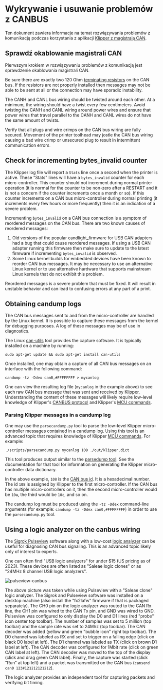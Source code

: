 # Wykrywanie i usuwanie problemów z CANBUS

Ten dokument zawiera informacje na temat rozwiązywania problemów z komunikacją podczas korzystania z aplikacji [Klipper z magistralą CAN](CANBUS.md).

## Sprawdź okablowanie magistrali CAN

Pierwszym krokiem w rozwiązywaniu problemów z komunikacją jest sprawdzenie okablowania magistrali CAN.

Be sure there are exactly two 120 Ohm [terminating
resistors](CANBUS.md#terminating-resistors) on the CAN bus. If the resistors are not properly installed then messages may not be able to be sent at all or the connection may have sporadic instability.

The CANH and CANL bus wiring should be twisted around each other. At a minimum, the wiring should have a twist every few centimeters. Avoid twisting the CANH and CANL wiring around power wires and ensure that power wires that travel parallel to the CANH and CANL wires do not have the same amount of twists.

Verify that all plugs and wire crimps on the CAN bus wiring are fully secured. Movement of the printer toolhead may jostle the CAN bus wiring causing a bad wire crimp or unsecured plug to result in intermittent communication errors.

## Check for incrementing bytes_invalid counter

The Klipper log file will report a `Stats` line once a second when the printer is active. These "Stats" lines will have a `bytes_invalid` counter for each micro-controller. This counter should not increment during normal printer operation (it is normal for the counter to be non-zero after a RESTART and it is not a concern if the counter increments once a month or so). If this counter increments on a CAN bus micro-controller during normal printing (it increments every few hours or more frequently) then it is an indication of a severe problem.

Incrementing `bytes_invalid` on a CAN bus connection is a symptom of reordered messages on the CAN bus. There are two known causes of reordered messages:

1. Old versions of the popular candlight_firmware for USB CAN adapters had a bug that could cause reordered messages. If using a USB CAN adapter running this firmware then make sure to update to the latest firmware if incrementing `bytes_invalid` is observed.
1. Some Linux kernel builds for embedded devices have been known to reorder CAN bus messages. It may be necessary to use an alternative Linux kernel or to use alternative hardware that supports mainstream Linux kernels that do not exhibit this problem.

Reordered messages is a severe problem that must be fixed. It will result in unstable behavior and can lead to confusing errors at any part of a print.

## Obtaining candump logs

The CAN bus messages sent to and from the micro-controller are handled by the Linux kernel. It is possible to capture these messages from the kernel for debugging purposes. A log of these messages may be of use in diagnostics.

The Linux [can-utils](https://github.com/linux-can/can-utils) tool provides the capture software. It is typically installed on a machine by running:

```
sudo apt-get update && sudo apt-get install can-utils
```

Once installed, one may obtain a capture of all CAN bus messages on an interface with the following command:

```
candump -tz -Ddex can0,#FFFFFFFF > mycanlog
```

One can view the resulting log file (`mycanlog` in the example above) to see each raw CAN bus message that was sent and received by Klipper. Understanding the content of these messages will likely require low-level knowledge of Klipper's [CANBUS protocol](CANBUS_protocol.md) and Klipper's [MCU commands](MCU_Commands.md).

### Parsing Klipper messages in a candump log

One may use the `parsecandump.py` tool to parse the low-level Klipper micro-controller messages contained in a candump log. Using this tool is an advanced topic that requires knowledge of Klipper [MCU commands](MCU_Commands.md). For example:

```
./scripts/parsecandump.py mycanlog 108 ./out/klipper.dict
```

This tool produces output similar to the [parsedump
tool](Debugging.md#translating-gcode-files-to-micro-controller-commands). See the documentation for that tool for information on generating the Klipper micro-controller data dictionary.

In the above example, `108` is the [CAN bus
id](CANBUS_protocol.md#micro-controller-id-assignment). It is a hexadecimal number. The id `108` is assigned by Klipper to the first micro-controller. If the CAN bus has multiple micro-controllers on it, then the second micro-controller would be `10a`, the third would be `10c`, and so on.

The candump log must be produced using the `-tz -Ddex` command-line arguments (for example: `candump -tz -Ddex can0,#FFFFFFFF`) in order to use the `parsecandump.py` tool.

## Using a logic analyzer on the canbus wiring

The [Sigrok Pulseview](https://sigrok.org/wiki/PulseView) software along with a low-cost [logic analyzer](https://en.wikipedia.org/wiki/Logic_analyzer) can be useful for diagnosing CAN bus signaling. This is an advanced topic likely only of interest to experts.

One can often find "USB logic analyzers" for under $15 (US pricing as of 2023). These devices are often listed as "Saleae logic clones" or as "24MHz 8 channel USB logic analyzers".

![pulseview-canbus](img/pulseview-canbus.png)

The above picture was taken while using Pulseview with a "Saleae clone" logic analyzer. The Sigrok and Pulseview software was installed on a desktop machine (also install the "fx2lafw" firmware if that is packaged separately). The CH0 pin on the logic analyzer was routed to the CAN Rx line, the CH1 pin was wired to the CAN Tx pin, and GND was wired to GND. Pulseview was configured to only display the D0 and D1 lines (red "probe" icon center top toolbar). The number of samples was set to 5 million (top toolbar) and the sample rate was set to 24Mhz (top toolbar). The CAN decoder was added (yellow and green "bubble icon" right top toolbar). The D0 channel was labeled as RX and set to trigger on a falling edge (click on black D0 label at left). The D1 channel was labeled as TX (click on brown D1 label at left). The CAN decoder was configured for 1Mbit rate (click on green CAN label at left). The CAN decoder was moved to the top of the display (click and drag green CAN label). Finally, the capture was started (click "Run" at top left) and a packet was transmitted on the CAN bus (`cansend can0 123#121212121212`).

The logic analyzer provides an independent tool for capturing packets and verifying bit timing.

